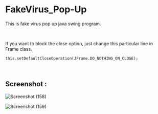 # FakeVirus_Pop-Up
This is fake virus pop up java swing program.

<br/>

If you want to block the close option, just change this particular line in Frame class.

    this.setDefaultCloseOperation(JFrame.DO_NOTHING_ON_CLOSE);



<br/>

## Screenshot :

![Screenshot (158)](https://user-images.githubusercontent.com/81816852/136182419-c235190a-c0aa-4ad9-88ee-aa7da8c4a1ca.png)

![Screenshot (159)](https://user-images.githubusercontent.com/81816852/136182475-5fd5c262-e3ea-499d-81a6-054f81915e92.png)

